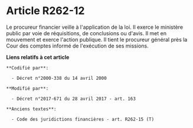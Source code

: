 # Article R262-12

Le procureur financier veille à l'application de la loi. Il exerce le ministère public par voie de réquisitions, de
conclusions ou d'avis. Il met en mouvement et exerce l'action publique. Il tient le procureur général près la Cour des
comptes informé de l'exécution de ses missions.

**Liens relatifs à cet article**

	**Codifié par**:

	  - Décret n°2000-338 du 14 avril 2000

	**Modifié par**:

	  - Décret n°2017-671 du 28 avril 2017 - art. 163

	**Anciens textes**:

	  - Code des juridictions financières - art. R262-15 (T)
